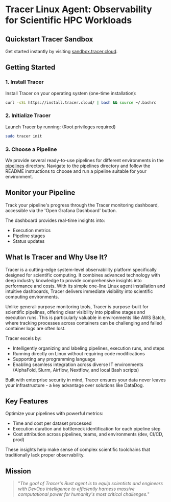 # Tracer Linux Agent: Observability for Scientific HPC Workloads

## Quickstart Tracer Sandbox

Get started instantly by visiting [sandbox.tracer.cloud](https://sandbox.tracer.cloud/).

## Getting Started

### 1. Install Tracer

Install Tracer on your operating system (one-time installation):

```bash
curl -sSL https://install.tracer.cloud/ | bash && source ~/.bashrc
```

### 2. Initialize Tracer

Launch Tracer by running: (Root privileges required)

```bash
sudo tracer init
```

### 3. Choose a Pipeline

We provide several ready-to-use pipelines for different environments in the [pipelines](./pipelines/) directory. Navigate to the pipelines directory and follow the README instructions to choose and run a pipeline suitable for your environment.

## Monitor your Pipeline

Track your pipeline's progress through the Tracer monitoring dashboard, accessible via the 'Open Grafana Dashboard' button.

The dashboard provides real-time insights into:

- Execution metrics
- Pipeline stages
- Status updates

## What Is Tracer and Why Use It?

Tracer is a cutting-edge system-level observability platform specifically designed for scientific computing. It combines advanced technology with deep industry knowledge to provide comprehensive insights into performance and costs. With its simple one-line Linux agent installation and intuitive dashboards, Tracer delivers immediate visibility into scientific computing environments.

Unlike general-purpose monitoring tools, Tracer is purpose-built for scientific pipelines, offering clear visibility into pipeline stages and execution runs. This is particularly valuable in environments like AWS Batch, where tracking processes across containers can be challenging and failed container logs are often lost.

Tracer excels by:

- Intelligently organizing and labeling pipelines, execution runs, and steps
- Running directly on Linux without requiring code modifications
- Supporting any programming language
- Enabling seamless integration across diverse IT environments (AlphaFold, Slurm, Airflow, Nextflow, and local Bash scripts)

Built with enterprise security in mind, Tracer ensures your data never leaves your infrastructure - a key advantage over solutions like DataDog.

## Key Features

Optimize your pipelines with powerful metrics:

- Time and cost per dataset processed
- Execution duration and bottleneck identification for each pipeline step
- Cost attribution across pipelines, teams, and environments (dev, CI/CD, prod)

These insights help make sense of complex scientific toolchains that traditionally lack proper observability.

## Mission

> "_The goal of Tracer's Rust agent is to equip scientists and engineers with DevOps intelligence to efficiently harness massive computational power for humanity's most critical challenges._"

